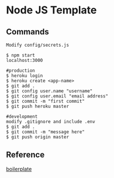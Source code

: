 # Node JS Template

## Commands
```console
Modify config/secrets.js

$ npm start
localhost:3000

#production
$ heroku login
$ heroku create <app-name>
$ git add .
$ git config user.name "username"
$ git config user.email "email address"
$ git commit -m "first commit"
$ git push heroku master

#development
modify .gitignore and include .env
$ git add .
$ git commit -m "message here"
$ git push origin master

```

## Reference
[boilerplate](https://github.com/yhnavein/express-starter)

